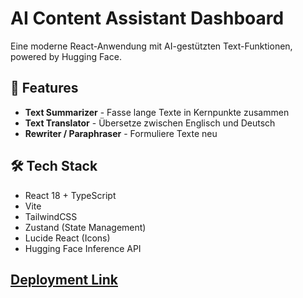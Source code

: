 # AI Content Assistant Dashboard

Eine moderne React-Anwendung mit AI-gestützten Text-Funktionen, powered by Hugging Face.

## 🚀 Features

- **Text Summarizer** - Fasse lange Texte in Kernpunkte zusammen
- **Text Translator** - Übersetze zwischen Englisch und Deutsch
- **Rewriter / Paraphraser** - Formuliere Texte neu

## 🛠️ Tech Stack

- React 18 + TypeScript
- Vite
- TailwindCSS
- Zustand (State Management)
- Lucide React (Icons)
- Hugging Face Inference API

## [Deployment Link](https://ai-dashboard-mlvf.vercel.app/)



